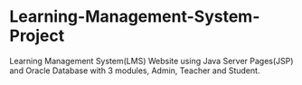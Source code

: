 # Learning-Management-System-Project
Learning Management System(LMS) Website using Java Server Pages(JSP) and Oracle Database with 3 modules, Admin, Teacher and Student. 

